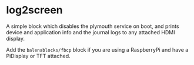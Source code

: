 ﻿# log2screen

A simple block which disables the plymouth service on boot, and prints device and application info and the journal logs to any attached HDMI display.

Add the `balenablocks/fbcp` block if you are using a RaspberryPi and have a PiDisplay or TFT attached. 
